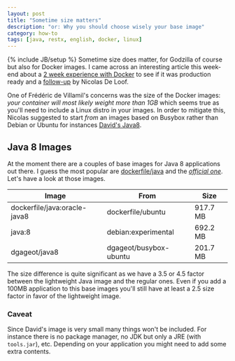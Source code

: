 ```yaml
---
layout: post
title: "Sometime size matters"
description: "or: Why you should choose wisely your base image"
category: how-to
tags: [java, restx, english, docker, linux]
---
```

{% include JB/setup %}
Sometime size does matter, for Godzilla of course but also for Docker images. I came across an interesting article this week-end about a [2 week experience with Docker](http://t37.net/is-docker-ready-for-production-feedbacks-of-a-2-weeks-hands-on.html) to see if it was production ready and a [follow-up](http://blog.loof.fr/2014/09/is-docker-ready-for-production.html) by Nicolas De Loof.

<!--more-->
One of Frédéric de Villamil's concerns was the size of the Docker images: *your container will most likely weight more than 1GB* which seems true as you'll need to include a Linux distro in your images. In order to mitigate this, Nicolas suggested to start *from* an images based on Busybox rather than Debian or Ubuntu for instances [David's Java8](https://registry.hub.docker.com/u/dgageot/java8/).

## Java 8 Images

At the moment there are a couples of base images for Java 8 applications out there. I guess the most popular are [dockerfile/java](https://registry.hub.docker.com/u/dockerfile/java/) and the *[official one](https://registry.hub.docker.com/_/java/)*. Let's have a look at those images.

Image|From|Size
-----|----|-----
dockerfile/java:oracle-java8|dockerfile/ubuntu|917.7 MB
java:8|debian:experimental|692.2 MB
dgageot/java8|dgageot/busybox-ubuntu|201.7 MB

The size difference is quite significant as we have a 3.5 or 4.5 factor between the lightweight Java image and the regular ones. Even if you add a 100MB application to this base images you'll still have at least a 2.5 size factor in favor of the lightweight image.

### Caveat

Since David's image is very small many things won't be included. For instance there is no package manager, no JDK but only a JRE (with `tools.jar`), etc. Depending on your application you might need to add some extra contents.
